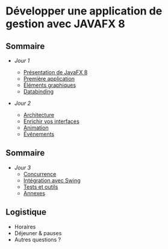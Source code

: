 # Développer une application de gestion avec JAVAFX 8 

<!-- .slide: class="page-title" -->



## Sommaire

<!-- .slide: id="master-toc" class="toc" -->

- *Jour 1*
  - [Présentation de JavaFX 8](#/1)
  - [Première application](#/2)
  - [Éléments graphiques](#/3)
  - [Databinding](#/4)

- *Jour 2*
  - [Architecture](#/5)
  - [Enrichir vos interfaces](#/6)
  - [Animation](#/7)
  - [Événements](#/8)




## Sommaire

<!-- .slide: id="master-toc" class="toc" -->

- *Jour 3*
  - [Concurrence](#/9)
  - [Intégration avec Swing](#/10)
  - [Tests et outils](#/11)
  - [Annexes](#/12)




## Logistique

- Horaires
- Déjeuner & pauses
- Autres questions ?

<!-- .slide: class="page-questions" -->
